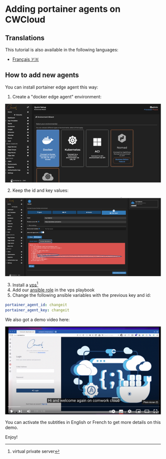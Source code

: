# Adding portainer agents on CWCloud

## Translations

This tutorial is also available in the following languages:
* [Français 🇫🇷](../../translations/fr/tutorials/portainer/agent.md)

## How to add new agents

You can install portainer edge agent this way:

1. Create a "docker edge agent" environment:

![portainer_edge_agent_1](../../img/portainer_edge_agent_1.png)

2. Keep the id and key values:

![portainer_edge_agent_2](../../img/portainer_edge_agent_2.png)

3. Install a [vps[^1]](../../vps.md)
4. Add our [ansible role](https://gitlab.comwork.io/oss/ansible-iac/portainer/ansible-portainer-agent) in the vps playbook
5. Change the following ansible variables with the previous key and id:

```yaml
portainer_agent_id: changeit
portainer_agent_key: changeit
```

We also got a demo video here:

[![portainer_agent_demo](../../img/portainer_agent_demo.png)](https://youtu.be/iYK2cwHQh1A)

You can activate the subtitles in English or French to get more details on this demo.

Enjoy!

[^1]: virtual private server
